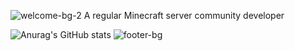 ![welcome-bg-2](https://user-images.githubusercontent.com/50290580/124369381-11ed1800-dc74-11eb-90a9-2ff2073c3b97.jpg)
A regular Minecraft server community developer

![Anurag's GitHub stats](https://github-readme-stats.vercel.app/api?username=Dg32z&count_private=true&show_icons=true)
![footer-bg](https://user-images.githubusercontent.com/50290580/124369382-144f7200-dc74-11eb-807a-f10a7a502dd9.jpg)
